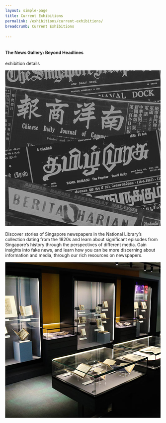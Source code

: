 ```yaml
---
layout: simple-page
title: Current Exhibitions
permalink: /exhibitions/current-exhibitions/
breadcrumb: Current Exhibitions

---
```


<div>
	<div class="row is-multiline">
		<div class="column is-two-thirds is-vcentered">
            <strong><h4>The News Gallery: Beyond Headlines</h4></strong>
            <p>exhibition details</p>
		</div>
		<div class="col is-vcentered">
			<a href="/exhibitions/current-exhibitions/newsgallery/"><img src="/images/event-images/newsgallery/news-gallery-thumbnail.jpg" alt="The News Gallery: Beyond Headlines"></a>   
        </div>
    </div>
    <div class="row is-multiline">
        <p>Discover stories of Singapore newspapers in the National Library’s collection dating from the 1820s and learn about significant episodes from Singapore’s history through the perspectives of different media. Gain insights into fake news, and learn how you can be more discerning about information and media, through our rich resources on newspapers.</p>
    </div>
    <div class="row is-multiline">
        <div class="column is-two-thirds">
            <a href="/exhibitions/current-exhibitions/the-rare-collection-gallery/"><img src="/images/event-images/rarecollection/the-rare-collection-gallery-thumbnail.jpg" alt="The Rare Collection Gallery"></a>
		</div>
    </div>
</div>


            
